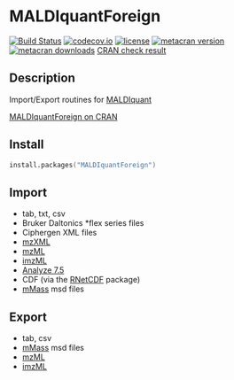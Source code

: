 # MALDIquantForeign
[![Build Status](https://travis-ci.org/sgibb/MALDIquantForeign.svg?branch=master)](https://travis-ci.org/sgibb/MALDIquantForeign)
[![codecov.io](https://img.shields.io/codecov/c/github/sgibb/MALDIquantForeign.svg?branch=master)](https://codecov.io/github/sgibb/MALDIquantForeign/?branch=master)
[![license](http://img.shields.io/badge/license-GPL%20%28%3E=%203%29-brightgreen.svg?style=flat)](http://www.gnu.org/licenses/gpl-3.0.html)
[![metacran version](http://www.r-pkg.org/badges/version/MALDIquantForeign)](http://cran.r-project.org/web/packages/MALDIquantForeign/index.html)
[![metacran downloads](http://cranlogs.r-pkg.org/badges/MALDIquantForeign?color=brightgreen)](http://cran.r-project.org/web/packages/MALDIquantForeign/index.html)
[CRAN check result](http://cran.r-project.org/web/checks/check_results_MALDIquantForeign.html)

## Description

Import/Export routines for [MALDIquant](http://strimmerlab.org/software/maldiquant/)

[MALDIquantForeign on
CRAN](http://cran.r-project.org/web/packages/MALDIquantForeign/index.html)

## Install

```s
install.packages("MALDIquantForeign")
```

## Import
- tab, txt, csv
- Bruker Daltonics *flex series files
- Ciphergen XML files
- [mzXML](http://tools.proteomecenter.org/wiki/index.php?title=Formats:mzXML)
- [mzML](http://psidev.info/mzml_1_0_0%20)
- [imzML](http://imzml.org)
- [Analyze 7.5](http://www.grahamwideman.com/gw/brain/analyze/formatdoc.htm)
- CDF (via the [RNetCDF](http://cran.r-project.org/web/packages/RNetCDF/index.html) package)
- [mMass](http://mmass.org) msd files

## Export
- tab, csv
- [mMass](http://mmass.org) msd files
- [mzML](http://psidev.info/mzml_1_0_0%20)
- [imzML](http://imzml.org)

